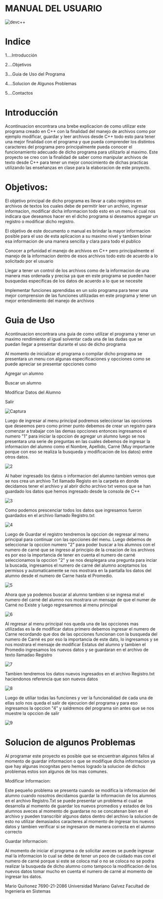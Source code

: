 # MANUAL DEL USUARIO

![devc++](https://user-images.githubusercontent.com/91577396/137566346-f25fd948-cc0d-45a7-917a-c890f9f40c0f.png)


# Indice


1....Introducción

2....Objetivos

3....Guia de Uso del Programa

4....Solucion de Algunos Problemas

5....Contactos

# Introducción

Acontinuacion encontrara una brebe explicacion de como utilizar este programa creado en C++ con la finalidad del manejo de archivos como por ejemplo modificar, guardar y leer archivos desde C++ todo esto para tener una mejor finalidad con el programa y que pueda comprender los distintos caracteres del programa pero principalmente pueda conocer el funcionamiento adecuado de dicho programa para utilizarlo al maximo. Este proyecto se creo con la finalidad de saber como manipular archivos de texto desde C++ para tener un mejor conocimiento de dichas practicas utilizando las enseñanzas en clase para la elaboracion de este proyecto.


# Objetivos:

El objetivo principal de dicho programa es llevar a cabo registros en archivos de textos los cuales debe de permitir leer un archivo, ingresar informacion, modificar dicha informacion todo esto en un menu el cual nos indicara que deseamos hacer en el dicho programa si deseamos agregar un registro o modificar dicho registro.

El objetivo de este documento o manual es brindar la mayor informacion posible para el uso de esta aplicacion a su maximo nivel y tambien brinar esa informacion de una manera sencilla y clara para todo el publico

Conocer a prfunidad el manejo de archivos en C++ pero principalmente el manejo de la informacion dentro de esos archivos todo esto de acuerdo a lo solicitado por el usuario

Llegar a tener un control de los archivos como de la informacion de una manera mas ordenada y precisa ya que en este programa se pueden hacer busquedas especificas de los datos de acuerdo a lo que se necesite

Implementar funciones aprendidas en un solo programa para tener una mejor comprension de las funciones utilizadas en este programa y tener un mejor entendimiento del manejo de archivos


# Guia de Uso

Acontinuacion encontrara una guia de como utilizar el programa y tener un maximo rendimiento al igual solventar cada una de las dudas que se puedan llegar a presentar durante el uso de dicho programa 

Al momento de inicializar el programa o compilar dicho programa se presentara un menu con algunas especificaciones y opcciones como se puede apreciar se presentar opcciones como

Agregar un alumno

Buscar un alumno

Modificar Datos del Alumno

Salir 

![Captura](https://user-images.githubusercontent.com/91577396/137566861-f74097e2-f937-4153-9549-1ac8d8e64a31.PNG)

Luego de ingresar al menu principal podremos seleccionar las opcciones que deseemos pero como primer punto debemos de crear un registro para comenzar a trabajar con las demas opcciones entonces ingresamos el numero "1" para iniciar la opccion de agregar un alumno luego se nos presentara una serie de preguntas en las cuales debemos de ingresar la informacion del alumno como el Nombre, Apellido, Carné (Muy importante porque con eso se realiza la busqueda y modificacion de los datos) entre otros datos.

![2](https://user-images.githubusercontent.com/91577396/137567387-c6a5c8ba-1c1d-4c51-9085-e0e62e8367a2.PNG)

Al haber ingresado los datos o informacion del alumno tambien vemos que se nos crea un archivo Txt llamado Registo en la carpeta en donde decidamos tener el archivo y al abrir dicho archivo txt vemos que se han guardado los datos que hemos ingresado desde la consola de C++ 

![3](https://user-images.githubusercontent.com/91577396/137567487-58b8f9cd-aeb2-4127-a6fb-06e2a8572570.PNG)

Como podemos prescenciar todos los datos que ingresamos fueron guardados en el archivo llamado Registro.txt 

![4](https://user-images.githubusercontent.com/91577396/137567611-41587b12-011f-457f-9269-f3f0c36b5892.PNG)

Luego de Guardar el registro tendremos la opccion de regresar al menu principal para continuar con las opcciones del menu. Luego debemos de seleccionar la opccion numero "2" para poder buscar a los alumnos con el numero de carné que se ingreso al principio de la creacion de los archivos es por eso la importancia de tener en cuenta el numero de carné seleccionamos la opccion "2" y se nos desplegara una pregunta para inciar la buscada, ingresamos el numero de carné del alumno aceptamos los permisos y automaticamente se nos mostrara en la pantalla los datos del alumno desde el numero de Carne hasta el Promedio.

![5](https://user-images.githubusercontent.com/91577396/137567917-083edab4-75a2-4394-8010-0ba63b891dd5.PNG)

Ahora que ya podemos buscar al alumno tambien si se ingresa mal el numero del carné del alumno nos mostrara un mensaje de que el numer de Carné no Existe y luego regresaremos al menu principal

![6](https://user-images.githubusercontent.com/91577396/137568008-197c0f8a-c7a4-49e1-bfc7-6adddf7df23b.PNG)

Al regresar al menu principal nos queda una de las opcciones mas utilizadas es la de modificar datos primero debemos ingresar el numero de Carne recordando que dos de las opcciones funcionan con la busqueda del numero de Carné es por eso la importancia de este dato, lo ingresamos y se nos mostrara el mensaje de modificar Estatus del alumno y tambien el Promedio ingresamos los nuevos datos y se guardaran en el archivo de texto llamadao Registro

![7](https://user-images.githubusercontent.com/91577396/137568192-4249960c-0c35-4e0e-a652-29d65dba79b3.PNG)

Tambien tendremos los datos nuevos ingresados en el archivo Registro.txt haciendonos referencia que son nuevos datos 

![8](https://user-images.githubusercontent.com/91577396/137568285-cd6f3be5-4089-422d-b412-feff7a58ef18.PNG)

Luego de utiliar todas las funciones y ver la funcionalidad de cada una de ellas solo nos queda el salir de ejecucion del programa y para eso ingresamos la opccion "4" y saldremos del programa sin antes que se nos muestre la opccion de salir 

![9](https://user-images.githubusercontent.com/91577396/137568330-e5a9e326-d794-43fe-9e67-5520035c0279.PNG)

# Solucion de algunos Problemas 

Al programar este proyecto es posible que se encuentran algunos fallos al momento de guardar informacion o que se modifique dicha informacion ya que hay algunas incognitas pero hemos logrado la solucion de dichos problemas estos son algunos de los mas comunes.

Modificar Informacion:

Este pequeño problema se presenta cuando se modifica la informacion del alumno cuando nosotros decidamos guardar la informacion de los alumnos en el archivo Registro.Txt se puede presentar un problema el cual se desarrolla al momento de guardar los nuevos promedios y estados de los alumnos aveces al momento de guardarse no se concatenan bien en el archivo y pueden transcribir algunos datos dentro del archivo la solucion de esto no utilizar demasiados caracteres al momento de ingresar los nuevos datos y tambien verificar si se ingresaron de manera correcta en el alumno correcto

Guardar Informacion:

Al momento de iniciar el programa o de solicitar aveces se puede ingresar mal la informacion lo cual se debe de tener un poco de cuidado mas con el numero de carné porque si este se coloca mal o no se coloca no se podra realizar la busqueda de dicho alumno como tampoco la modificacion de los nuevos datos tomar mucho en cuenta el numero de carné al momento de ingresar los datos.


Mario Quiñonez 7690-21-2086 Universidad Mariano Galvez
Facultad de Ingenieria en Sistemas 
